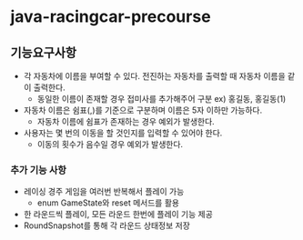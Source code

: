 # java-racingcar-precourse

## 기능요구사항

- 각 자동차에 이름을 부여할 수 있다. 전진하는 자동차를 출력할 때 자동차 이름을 같이 출력한다.
	- 동일한 이름이 존재할 경우 접미사를 추가해주어 구분 ex) 홍길동, 홍길동(1)
- 자동차 이름은 쉼표(,)를 기준으로 구분하며 이름은 5자 이하만 가능하다.
	- 자동차 이름에 쉼표가 존재하는 경우 예외가 발생한다.
- 사용자는 몇 번의 이동을 할 것인지를 입력할 수 있어야 한다.
	- 이동의 횟수가 음수일 경우 예외가 발생한다.

### 추가 기능 사항
- 레이싱 경주 게임을 여러번 반복해서 플레이 가능
	- enum GameState와 reset 메서드를 활용
- 한 라운드씩 플레이, 모든 라운드 한번에 플레이 기능 제공
- RoundSnapshot를 통해 각 라운드 상태정보 저장
